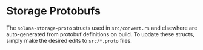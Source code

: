 # Storage Protobufs

The `solana-storage-proto` structs used in `src/convert.rs` and elsewhere are
auto-generated from protobuf definitions on build. To update these structs,
simply make the desired edits to `src/*.proto` files.

